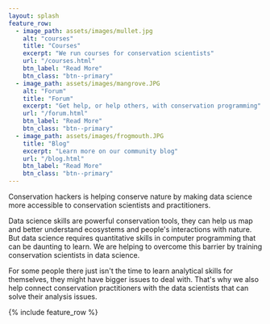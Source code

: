```yaml
---
layout: splash
feature_row:
  - image_path: assets/images/mullet.jpg
    alt: "courses"
    title: "Courses"
    excerpt: "We run courses for conservation scientists"
    url: "/courses.html"
    btn_label: "Read More"
    btn_class: "btn--primary"
  - image_path: assets/images/mangrove.JPG
    alt: "Forum"
    title: "Forum"
    excerpt: "Get help, or help others, with conservation programming"
    url: "/forum.html"
    btn_label: "Read More"
    btn_class: "btn--primary"
  - image_path: assets/images/frogmouth.JPG
    title: "Blog"
    excerpt: "Learn more on our community blog"
    url: "/blog.html"
    btn_label: "Read More"
    btn_class: "btn--primary"
---
```


Conservation hackers is helping conserve nature by making data science more accessible to conservation scientists and
practitioners.

Data science skills are powerful conservation tools, they can help us map and better understand ecosystems and people's interactions with nature. But data science requires quantitative skills in computer programming that can be daunting to learn. We are helping to overcome this barrier by training conservation scientists in data science.

For some people there just isn't the time to learn analytical skills for themselves, they might have bigger issues to deal with. That's why we also help connect conservation practitioners with the data scientists that can solve their analysis issues.


{% include feature_row %}
